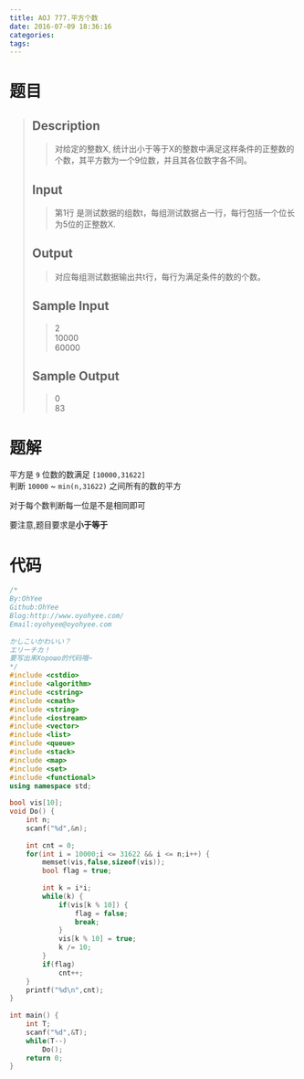 ```yaml
---
title: AOJ 777.平方个数
date: 2016-07-09 18:36:16
categories: 
tags:
---
```

# 题目
> 
> ## Description  
>> 对给定的整数X, 统计出小于等于X的整数中满足这样条件的正整数的个数，其平方数为一个9位数，并且其各位数字各不同。  
>>   
>> <!--more-->  
> 
> ## Input  
>> 第1行 是测试数据的组数t，每组测试数据占一行，每行包括一个位长为5位的正整数X.  
>>   
> 
> ## Output  
>> 对应每组测试数据输出共t行，每行为满足条件的数的个数。  
>>   
> 
> ## Sample Input  
>> 2  
>> 10000  
>> 60000  
>>   
> 
> ## Sample Output  
>> 0  
>> 83  

# 题解
平方是 `9` 位数的数满足 `[10000,31622]`   
判断 `10000` ~ `min(n,31622)` 之间所有的数的平方  

对于每个数判断每一位是不是相同即可   

要注意,题目要求是**小于等于**

# 代码
```cpp 平方个数 https://github.com/OhYee/ACM.github.io/blob/master\AOJ\777.平方个数.cpp 代码备份
/*
By:OhYee
Github:OhYee
Blog:http://www.oyohyee.com/
Email:oyohyee@oyohyee.com
 
かしこいかわいい？
エリーチカ！
要写出来Хорошо的代码哦~
*/
#include <cstdio>
#include <algorithm>
#include <cstring>
#include <cmath>
#include <string>
#include <iostream>
#include <vector>
#include <list>
#include <queue>
#include <stack>
#include <map>
#include <set>
#include <functional>
using namespace std;
 
bool vis[10];
void Do() {
    int n;
    scanf("%d",&n);
 
    int cnt = 0;
    for(int i = 10000;i <= 31622 && i <= n;i++) {
        memset(vis,false,sizeof(vis));
        bool flag = true;
 
        int k = i*i;
        while(k) {
            if(vis[k % 10]) {
                flag = false;
                break;
            }
            vis[k % 10] = true;
            k /= 10;
        }
        if(flag)
            cnt++;
    }
    printf("%d\n",cnt);
}
 
int main() {
    int T;
    scanf("%d",&T);
    while(T--)
        Do();
    return 0;
}
```